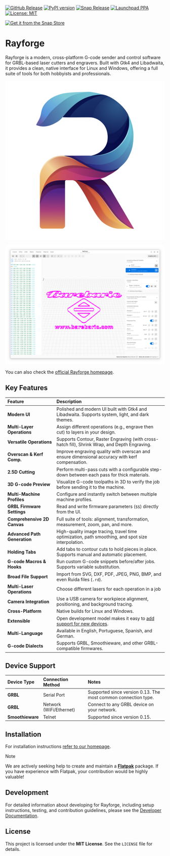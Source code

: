 [![GitHub Release](https://img.shields.io/github/release/barebaric/rayforge.svg?style=flat)](https://github.com/barebaric/rayforge/releases/)
[![PyPI version](https://img.shields.io/pypi/v/rayforge)](https://pypi.org/project/rayforge/)
[![Snap Release](https://snapcraft.io/rayforge/badge.svg)](https://snapcraft.io/rayforge)
[![Launchpad PPA](https://img.shields.io/badge/PPA-blue)](https://launchpad.net/~knipknap/+archive/ubuntu/rayforge)
[![License: MIT](https://img.shields.io/badge/License-MIT-yellow.svg)](https://opensource.org/licenses/MIT)

[![Get it from the Snap Store](https://snapcraft.io/en/light/install.svg)](https://snapcraft.io/rayforge)

# Rayforge

Rayforge is a modern, cross-platform G-code sender and control software for GRBL-based laser cutters and engravers. Built with Gtk4 and Libadwaita, it provides a clean, native interface for Linux and Windows, offering a full suite of tools for both hobbyists and professionals.

<p align="center">
  <img src="website/content/assets/icon.svg" />
</p>

![Screenshot](website/content/docs/images/ss-main.png)

You can also check the [official Rayforge homepage](https://rayforge.org).

## Key Features

| Feature                      | Description                                                                                                      |
| :--------------------------- | :--------------------------------------------------------------------------------------------------------------- |
| **Modern UI**                | Polished and modern UI built with Gtk4 and Libadwaita. Supports system, light, and dark themes.                  |
| **Multi-Layer Operations**   | Assign different operations (e.g., engrave then cut) to layers in your design.                                   |
| **Versatile Operations**     | Supports Contour, Raster Engraving (with cross-hatch fill), Shrink Wrap, and Depth Engraving.                    |
| **Overscan & Kerf Comp.**    | Improve engraving quality with overscan and ensure dimensional accuracy with kerf compensation.                  |
| **2.5D Cutting**             | Perform multi-pass cuts with a configurable step-down between each pass for thick materials.                     |
| **3D G-code Preview**        | Visualize G-code toolpaths in 3D to verify the job before sending it to the machine.                             |
| **Multi-Machine Profiles**   | Configure and instantly switch between multiple machine profiles.                                                |
| **GRBL Firmware Settings**   | Read and write firmware parameters (`$$`) directly from the UI.                                                  |
| **Comprehensive 2D Canvas**  | Full suite of tools: alignment, transformation, measurement, zoom, pan, and more.                                |
| **Advanced Path Generation** | High-quality image tracing, travel time optimization, path smoothing, and spot size interpolation.               |
| **Holding Tabs**             | Add tabs to contour cuts to hold pieces in place. Supports manual and automatic placement.                       |
| **G-code Macros & Hooks**    | Run custom G-code snippets before/after jobs. Supports variable substitution.                                    |
| **Broad File Support**       | Import from SVG, DXF, PDF, JPEG, PNG, BMP, and even Ruida files (`.rd`).                                         |
| **Multi-Laser Operations**   | Choose different lasers for each operation in a job                                                              |
| **Camera Integration**       | Use a USB camera for workpiece alignment, positioning, and background tracing.                                   |
| **Cross-Platform**           | Native builds for Linux and Windows.                                                                             |
| **Extensible**               | Open development model makes it easy to [add support for new devices](website/content/docs/developer/driver.md). |
| **Multi-Language**           | Available in English, Portuguese, Spanish, and German.                                                           |
| **G-code Dialects**          | Supports GRBL, Smoothieware, and other GRBL-compatible firmwares.                                                |

## Device Support

| Device Type      | Connection Method       | Notes                                                          |
| :--------------- | :---------------------- | :------------------------------------------------------------- |
| **GRBL**         | Serial Port             | Supported since version 0.13. The most common connection type. |
| **GRBL**         | Network (WiFi/Ethernet) | Connect to any GRBL device on your network.                    |
| **Smoothieware** | Telnet                  | Supported since version 0.15.                                  |

## Installation

For installation instructions [refer to our homepage](https://rayforge.org/docs/0.22/getting-started/installation.html).

> [!NOTE]
> We are actively seeking help to create and maintain a **[Flatpak](flatpak/)** package.
> If you have experience with Flatpak, your contribution would be highly valuable!

## Development

For detailed information about developing for Rayforge, including setup instructions,
testing, and contribution guidelines, please see the
[Developer Documentation](https://rayforge.org/docs/latest/developer/getting-started/).

## License

This project is licensed under the **MIT License**. See the `LICENSE` file for details.
